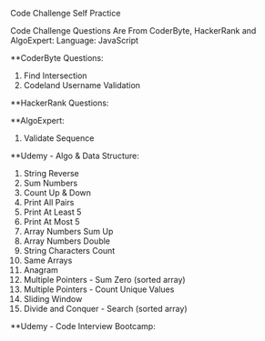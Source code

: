 Code Challenge Self Practice

Code Challenge Questions Are From CoderByte, HackerRank and AlgoExpert: 
Language: JavaScript

**CoderByte Questions:
1. Find Intersection
2. Codeland Username Validation

**HackerRank Questions:


**AlgoExpert:
1. Validate Sequence


**Udemy - Algo & Data Structure:
1. String Reverse
2. Sum Numbers
3. Count Up & Down 
4. Print All Pairs 
5. Print At Least 5
6. Print At Most 5
7. Array Numbers Sum Up 
8. Array Numbers Double
9. String Characters Count
10. Same Arrays
11. Anagram
12. Multiple Pointers - Sum Zero (sorted array)
13. Multiple Pointers - Count Unique Values
14. Sliding Window
15. Divide and Conquer - Search (sorted array)

**Udemy - Code Interview Bootcamp:

